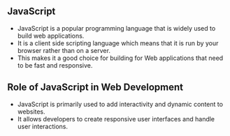 ## JavaScript
- JavaScript is a popular programming language that is widely used to build web applications.
- It is a client side scripting language which means that it is run by your browser rather than on a server.
- This makes it a good choice for building for Web applications that need to be fast and responsive.

## Role of JavaScript in Web Development
- JavaScript is primarily used to add interactivity and dynamic content to websites.
- It allows developers to create responsive user interfaces and handle user interactions.